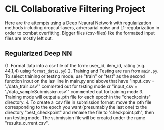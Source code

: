 # CIL Collaborative Filtering Project

Here are the attempts using a Deep Neaural Network with regularization methods including dropout-layers, adversarial noise and L1-regularization in order to combat overfitting. Bigger files (csv-files) like the formatted input files are mostly left out.

## Regularized Deep NN

(1. Format data into a csv file of the form: user_id, item_id, rating (e.g. 44,1,4) using `format_data2.py`)
2. Training and Testing are run from `main.py`. To select training or testing mode, use "train" or "test" as the second function input on the last line in main.py and above that have "input_csv = './data_train.csv'" commeted out for testing mode or "input_csv = './data_sampleSubmission.csv'" commented out for training mode
3. Training mode will output a .pth file for each epoch in the "checkpoints" directory.
4. To create a .csv file in submission format, move the .pth file corresponding to the epoch you want (presumably the last one) to the directory "best_checkpoint" and rename the file to "checkpoint.pth", then run testing mode. The submission file will be created under the name "results_current.csv".
